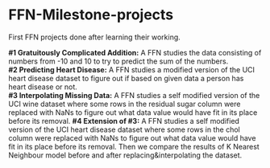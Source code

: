 # FFN-Milestone-projects
First FFN projects done after learning their working.

__#1 Gratuitously Complicated Addition:__
A FFN studies the data consisting of numbers from -10 and 10 to try to predict the sum of the numbers. <br>
__#2 Predicting Heart Disease:__
A FFN studies a modified version of the UCI heart disease dataset to figure out if based on given data a person has heart disease or not. <br>
__#3 Interpolating Missing Data:__
A FFN studies a self modified version of the UCI wine dataset where some rows in the residual sugar column were replaced with NaNs to figure out what data value would have fit in its place before its removal. 
__#4 Extension of #3:__
A FFN studies a self modified version of the UCI heart disease dataset where some rows in the chol column were replaced with NaNs to figure out what data value would have fit in its place before its removal.
Then we compare the results of K Nearest Neighbour model before and after replacing&interpolating the dataset.
